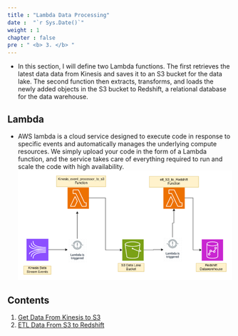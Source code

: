 ```yaml
---
title : "Lambda Data Processing"
date :  "`r Sys.Date()`" 
weight : 1 
chapter : false
pre : " <b> 3. </b> "
---
```



* In this section, I will define two Lambda functions. The first retrieves the latest data data from Kinesis and saves it to an S3 bucket for the data lake. The second function then extracts, transforms, and loads the newly added objects in the S3 bucket to Redshift, a relational database for the data warehouse.
## Lambda
* AWS lambda is a cloud service designed to execute code in response to specific events and automatically manages the underlying compute resources. We simply upload your code in the form of a Lambda function, and the service takes care of everything required to run and scale the code with high availability.
![image](/images/Lambda/lambda_overview.png)
## Contents 
1. [Get Data From Kinesis to S3](./Lambda-to-S3)
3. [ETL Data From S3 to Redshift](./Lambda-to-Redshift)